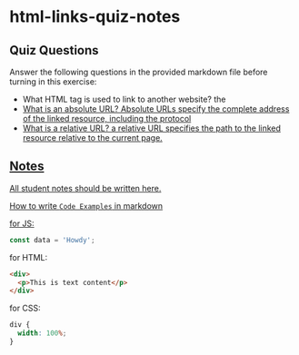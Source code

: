 # html-links-quiz-notes

## Quiz Questions

Answer the following questions in the provided markdown file before turning in this exercise:

- What HTML tag is used to link to another website?
  the <a followed by the href attribute>
- What is an absolute URL?
  Absolute URLs specify the complete address of the linked resource, including the protocol
- What is a relative URL?
  a relative URL specifies the path to the linked resource relative to the current page.

## Notes

All student notes should be written here.

How to write `Code Examples` in markdown

for JS:

```javascript
const data = 'Howdy';
```

for HTML:

```html
<div>
  <p>This is text content</p>
</div>
```

for CSS:

```css
div {
  width: 100%;
}
```
